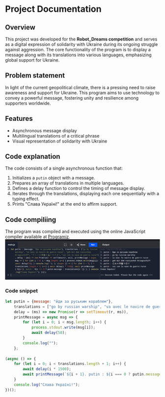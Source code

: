 # Project Documentation

## Overview

This project was developed for the **Robot_Dreams competition** and serves as a digital expression of solidarity with Ukraine during its ongoing struggle against aggression. The core functionality of the program is to display a message along with its translations into various languages, emphasizing global support for Ukraine.

## Problem statement

In light of the current geopolitical climate, there is a pressing need to raise awareness and support for Ukraine. This program aims to use technology to convey a powerful message, fostering unity and resilience among supporters worldwide.

## Features

- Asynchronous message display
- Multilingual translations of a critical phrase
- Visual representation of solidarity with Ukraine

## Code explanation

The code consists of a single asynchronous function that:

1. Initializes a `putin` object with a message.
2. Prepares an array of translations in multiple languages.
3. Defines a delay function to control the timing of message display.
4. Iterates through the translations, displaying each one sequentially with a typing effect.
5. Prints "Слава Україні!" at the end to affirm support.

## Code compiliing 

The program was compiled and executed using the online JavaScript compiler available at [Programiz](https://www.programiz.com/javascript/online-compiler/).
![Виконання програми](/image.png "Виконання програми")


### Code snippet

```javascript
let putin = {message: "йди за руським кораблем"},
    translations = ["go by russian warship", "va avec le navire de guerre russe", "geh mit dem russischen Kriegsschiff", "ロシアの軍艦を追いかける", "vai con la nave da guerra russa"],
    delay = (ms) => new Promise(r => setTimeout(r, ms)),
    printMessage = async msg => { 
        for (let i = 0; i < msg.length; i++) { 
            process.stdout.write(msg[i]); 
            await delay(50); 
        } 
        console.log(""); 
    };

(async () => { 
    for (let i = 0; i < translations.length + 1; i++) { 
        await delay(i * 1500); 
        await printMessage(`${i + 1}. putin : ${i === 0 ? putin.message : translations[i - 1]}`); 
    } 
    console.log("Слава Україні!"); 
})();